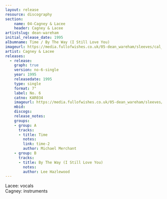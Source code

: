 ```yaml
---
layout: release
resource: discography
section: 
    name: 04-Cagney & Lacee
    header: Cagney & Lacee
artistslug: dean-wareham
initial_release_date: 1995
albumname: Time / By The Way (I Still Love You)
imageurl: https://media.fullofwishes.co.uk/05-dean_wareham/sleeves/cal_time_sleeve_01.jpg
artist: Cagney & Lacee
releases:
  - release:
    graph: true
    version: no-6-single
    year: 1995
    releasedate: 1995
    type: single
    format: 7"
    label: No. 6
    catno: KAR034
    imageurl: https://media.fullofwishes.co.uk/05-dean_wareham/sleeves/cal_time_sleeve_01.jpg
    mbid:
    discogs:
    release_notes:
    groups:
    - group: A
      tracks:
      - title: Time
        notes:
        link: time-2
        author: Michael Merchant
    - group: B
      tracks:
      - title: By The Way (I Still Love You)
        notes:
        author: Lee Hazlewood
---
```

Lacee: vocals  
Cagney: instruments
